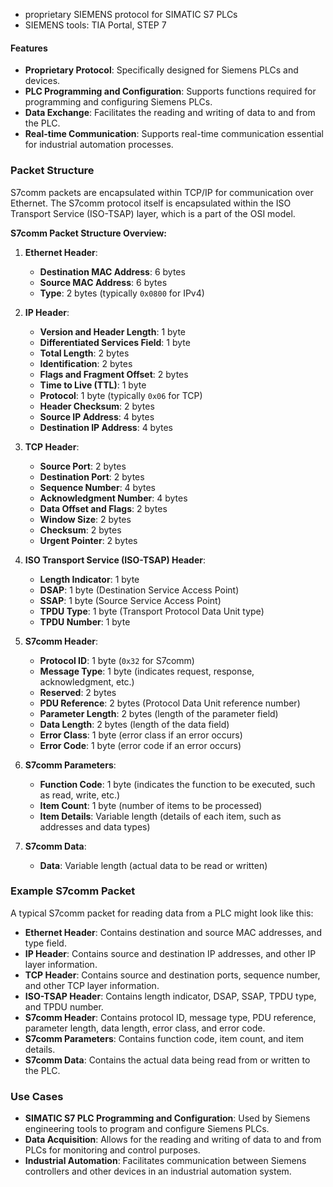 - proprietary SIEMENS protocol for SIMATIC S7 PLCs
- SIEMENS tools: TIA Portal, STEP 7
#### Features

- **Proprietary Protocol**: Specifically designed for Siemens PLCs and devices.
- **PLC Programming and Configuration**: Supports functions required for programming and configuring Siemens PLCs.
- **Data Exchange**: Facilitates the reading and writing of data to and from the PLC.
- **Real-time Communication**: Supports real-time communication essential for industrial automation processes.
### Packet Structure

S7comm packets are encapsulated within TCP/IP for communication over Ethernet. The S7comm protocol itself is encapsulated within the ISO Transport Service (ISO-TSAP) layer, which is a part of the OSI model.

**S7comm Packet Structure Overview:**

1. **Ethernet Header**:
    
    - **Destination MAC Address**: 6 bytes
    - **Source MAC Address**: 6 bytes
    - **Type**: 2 bytes (typically `0x0800` for IPv4)
2. **IP Header**:
    
    - **Version and Header Length**: 1 byte
    - **Differentiated Services Field**: 1 byte
    - **Total Length**: 2 bytes
    - **Identification**: 2 bytes
    - **Flags and Fragment Offset**: 2 bytes
    - **Time to Live (TTL)**: 1 byte
    - **Protocol**: 1 byte (typically `0x06` for TCP)
    - **Header Checksum**: 2 bytes
    - **Source IP Address**: 4 bytes
    - **Destination IP Address**: 4 bytes
3. **TCP Header**:
    
    - **Source Port**: 2 bytes
    - **Destination Port**: 2 bytes
    - **Sequence Number**: 4 bytes
    - **Acknowledgment Number**: 4 bytes
    - **Data Offset and Flags**: 2 bytes
    - **Window Size**: 2 bytes
    - **Checksum**: 2 bytes
    - **Urgent Pointer**: 2 bytes
4. **ISO Transport Service (ISO-TSAP) Header**:
    
    - **Length Indicator**: 1 byte
    - **DSAP**: 1 byte (Destination Service Access Point)
    - **SSAP**: 1 byte (Source Service Access Point)
    - **TPDU Type**: 1 byte (Transport Protocol Data Unit type)
    - **TPDU Number**: 1 byte
5. **S7comm Header**:
    
    - **Protocol ID**: 1 byte (`0x32` for S7comm)
    - **Message Type**: 1 byte (indicates request, response, acknowledgment, etc.)
    - **Reserved**: 2 bytes
    - **PDU Reference**: 2 bytes (Protocol Data Unit reference number)
    - **Parameter Length**: 2 bytes (length of the parameter field)
    - **Data Length**: 2 bytes (length of the data field)
    - **Error Class**: 1 byte (error class if an error occurs)
    - **Error Code**: 1 byte (error code if an error occurs)
6. **S7comm Parameters**:
    
    - **Function Code**: 1 byte (indicates the function to be executed, such as read, write, etc.)
    - **Item Count**: 1 byte (number of items to be processed)
    - **Item Details**: Variable length (details of each item, such as addresses and data types)
7. **S7comm Data**:
    
    - **Data**: Variable length (actual data to be read or written)

### Example S7comm Packet

A typical S7comm packet for reading data from a PLC might look like this:

- **Ethernet Header**: Contains destination and source MAC addresses, and type field.
- **IP Header**: Contains source and destination IP addresses, and other IP layer information.
- **TCP Header**: Contains source and destination ports, sequence number, and other TCP layer information.
- **ISO-TSAP Header**: Contains length indicator, DSAP, SSAP, TPDU type, and TPDU number.
- **S7comm Header**: Contains protocol ID, message type, PDU reference, parameter length, data length, error class, and error code.
- **S7comm Parameters**: Contains function code, item count, and item details.
- **S7comm Data**: Contains the actual data being read from or written to the PLC.

### Use Cases

- **SIMATIC S7 PLC Programming and Configuration**: Used by Siemens engineering tools to program and configure Siemens PLCs.
- **Data Acquisition**: Allows for the reading and writing of data to and from PLCs for monitoring and control purposes.
- **Industrial Automation**: Facilitates communication between Siemens controllers and other devices in an industrial automation system.
